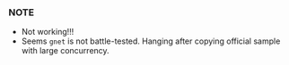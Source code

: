 ### NOTE

- Not working!!!
- Seems `gnet` is not battle-tested. Hanging after copying official sample with large concurrency.
